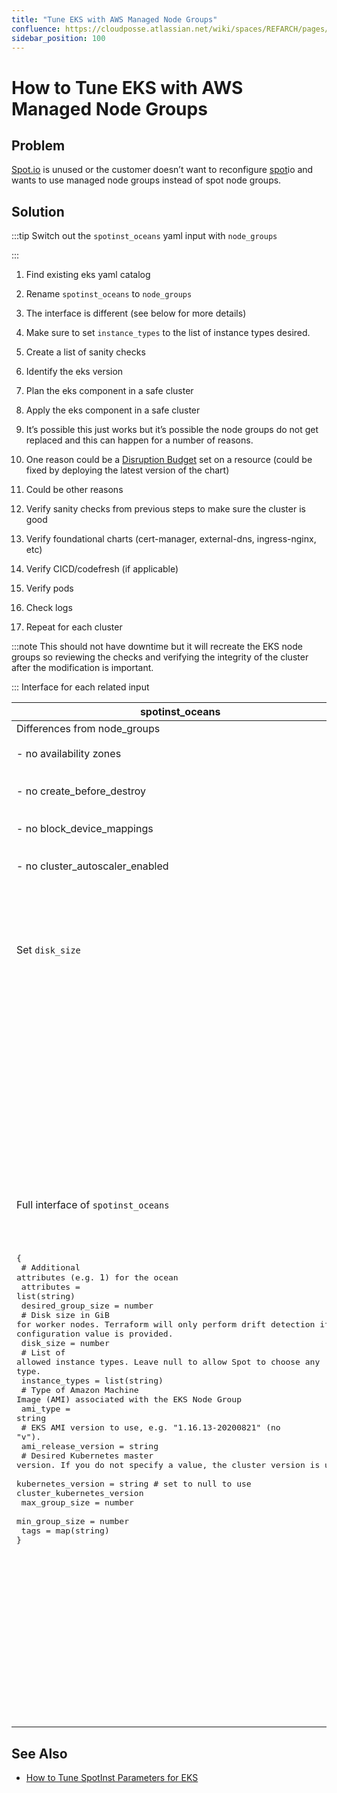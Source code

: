 ```yaml
---
title: "Tune EKS with AWS Managed Node Groups"
confluence: https://cloudposse.atlassian.net/wiki/spaces/REFARCH/pages/1249476615/How+to+Tune+EKS+with+AWS+Managed+Node+Groups
sidebar_position: 100
---
```


# How to Tune EKS with AWS Managed Node Groups

## Problem

[Spot.io](http://Spot.io) is unused or the customer doesn’t want to reconfigure [spot](http://spot.io)io and wants to
use managed node groups instead of spot node groups.

## Solution

:::tip Switch out the `spotinst_oceans` yaml input with `node_groups`

:::

1. Find existing eks yaml catalog

2. Rename `spotinst_oceans` to `node_groups`

3. The interface is different (see below for more details)

4. Make sure to set `instance_types` to the list of instance types desired.

5. Create a list of sanity checks

6. Identify the eks version

7. Plan the eks component in a safe cluster

8. Apply the eks component in a safe cluster

9. It’s possible this just works but it’s possible the node groups do not get replaced and this can happen for a number
   of reasons.

10. One reason could be a [Disruption Budget](https://kubernetes.io/docs/tasks/run-application/configure-pdb/) set on a
    resource (could be fixed by deploying the latest version of the chart)

11. Could be other reasons

12. Verify sanity checks from previous steps to make sure the cluster is good

13. Verify foundational charts (cert-manager, external-dns, ingress-nginx, etc)

14. Verify CICD/codefresh (if applicable)

15. Verify pods

16. Check logs

17. Repeat for each cluster

:::note This should not have downtime but it will recreate the EKS node groups so reviewing the checks and verifying the
integrity of the cluster after the modification is important.

::: Interface for each related input

| **spotinst_oceans**                                                                                                                                                                                                                                                                                                                                                                                                                                                                                                                                                                                                                                                                                                                                                                                                                                                                                                                                            | **node_groups**                                                                                                                                                                                                                                                                                                                                                                                                                                                                                                                                                                                                                                                                                                                                                                                                                                                                                                                                                                                                                                                                                                                                                                                                                                                                                                                                                                                                                                                                                                                                                                                                                                                                                                                                                                                                                                                                                                                                                                                                                                                                                                                                                                              |
| -------------------------------------------------------------------------------------------------------------------------------------------------------------------------------------------------------------------------------------------------------------------------------------------------------------------------------------------------------------------------------------------------------------------------------------------------------------------------------------------------------------------------------------------------------------------------------------------------------------------------------------------------------------------------------------------------------------------------------------------------------------------------------------------------------------------------------------------------------------------------------------------------------------------------------------------------------------- | -------------------------------------------------------------------------------------------------------------------------------------------------------------------------------------------------------------------------------------------------------------------------------------------------------------------------------------------------------------------------------------------------------------------------------------------------------------------------------------------------------------------------------------------------------------------------------------------------------------------------------------------------------------------------------------------------------------------------------------------------------------------------------------------------------------------------------------------------------------------------------------------------------------------------------------------------------------------------------------------------------------------------------------------------------------------------------------------------------------------------------------------------------------------------------------------------------------------------------------------------------------------------------------------------------------------------------------------------------------------------------------------------------------------------------------------------------------------------------------------------------------------------------------------------------------------------------------------------------------------------------------------------------------------------------------------------------------------------------------------------------------------------------------------------------------------------------------------------------------------------------------------------------------------------------------------------------------------------------------------------------------------------------------------------------------------------------------------------------------------------------------------------------------------------------------------- |
| Differences from node_groups<br/><br/>- no availability zones<br/><br/><br/>- no create_before_destroy<br/><br/><br/>- no block_device_mappings<br/><br/><br/>- no cluster_autoscaler_enabled                                                                                                                                                                                                                                                                                                                                                                                                                                                                                                                                                                                                                                                                                                                                                                  | - set `create_before_destroy=true`                                                                                                                                                                                                                                                                                                                                                                                                                                                                                                                                                                                                                                                                                                                                                                                                                                                                                                                                                                                                                                                                                                                                                                                                                                                                                                                                                                                                                                                                                                                                                                                                                                                                                                                                                                                                                                                                                                                                                                                                                                                                                                                                                           |
| Set `disk_size`                                                                                                                                                                                                                                                                                                                                                                                                                                                                                                                                                                                                                                                                                                                                                                                                                                                                                                                                                | to set the disk size, set a `block_device_mapping`<br/><br/><br/><pre><br/>block_device_mappings:<br/> - device_name: "/dev/xvda"<br/> volume_size: 200<br/> volume_type: "gp2"<br/> encrypted: true<br/> delete_on_termination: true<br/></pre>                                                                                                                                                                                                                                                                                                                                                                                                                                                                                                                                                                                                                                                                                                                                                                                                                                                                                                                                                                                                                                                                                                                                                                                                                                                                                                                                                                                                                                                                                                                                                                                                                                                                                                                                                                                                                                                                                                                                             |
| Full interface of `spotinst_oceans`<br/><br/><br/><pre><br/>{<br/> # Additional attributes (e.g. `1`) for the ocean<br/> attributes = list(string)<br/> desired_group_size = number<br/> # Disk size in GiB for worker nodes. Terraform will only perform drift detection if a configuration value is provided.<br/> disk_size = number<br/> # List of allowed instance types. Leave null to allow Spot to choose any type.<br/> instance_types = list(string)<br/> # Type of Amazon Machine Image (AMI) associated with the EKS Node Group<br/> ami_type = string<br/> # EKS AMI version to use, e.g. "1.16.13-20200821" (no "v").<br/> ami_release_version = string<br/> # Desired Kubernetes master version. If you do not specify a value, the cluster version is used<br/> kubernetes_version = string # set to null to use cluster_kubernetes_version<br/> max_group_size = number<br/> min_group_size = number<br/> tags = map(string)<br/>}<br/></pre> | Full interface of `node_groups`<br/><br/><br/><pre><br/><br/>{<br/> # will create 1 auto scaling group in each specified availability zone<br/> availability_zones = list(string)<br/> # Additional attributes (e.g. `1`) for the node group<br/> attributes = list(string)<br/> # True to create new node_groups before deleting old ones, avoiding a temporary outage<br/> create_before_destroy = bool<br/> # Desired number of worker nodes when initially provisioned<br/> desired_group_size = number<br/> # List of block device mappings for the launch template. Each list element is an object with a `device_name` key and any keys supported by the `ebs` block of `launch_template`.<br/> block_device_mappings = list(any)<br/> # Whether to enable Node Group to scale its AutoScaling Group<br/> cluster_autoscaler_enabled = bool<br/> # Set of instance types associated with the EKS Node Group. Terraform will only perform drift detection if a configuration value is provided.<br/> instance_types = list(string)<br/> # Type of Amazon Machine Image (AMI) associated with the EKS Node Group<br/> ami_type = string<br/> # EKS AMI version to use, e.g. "1.16.13-20200821" (no "v").<br/> ami_release_version = string<br/> # Key-value mapping of Kubernetes labels. Only labels that are applied with the EKS API are managed by this argument. Other Kubernetes labels applied to the EKS Node Group will not be managed<br/> kubernetes_labels = map(string)<br/> # List of `key`, `value`, `effect` objects representing Kubernetes taints. `effect` must be one of `NO_SCHEDULE`, `NO_EXECUTE`, or `PREFER_NO_SCHEDULE`. `key` and `effect` are required, `value` may be null.<br/> kubernetes_taints = list(any)<br/> # Desired Kubernetes master version. If you do not specify a value, the latest available version is used<br/> kubernetes_version = string<br/> # The maximum size of the AutoScaling Group<br/> max_group_size = number<br/> # The minimum size of the AutoScaling Group<br/> min_group_size = number<br/> # List of auto-launched resource types to tag<br/> resources_to_tag = list(string)<br/> tags = map(string)<br/>}<br/></pre> |

## See Also

- [How to Tune SpotInst Parameters for EKS](/reference/integrations/spotinst/how-to-tune-spotinst-parameters-for-eks/)
